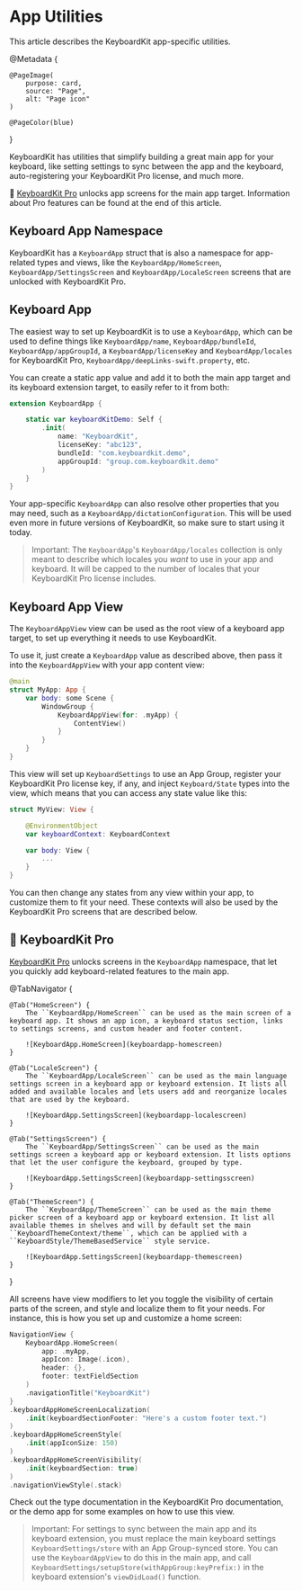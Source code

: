 # App Utilities

This article describes the KeyboardKit app-specific utilities.

@Metadata {

    @PageImage(
        purpose: card,
        source: "Page",
        alt: "Page icon"
    )

    @PageColor(blue)
}

KeyboardKit has utilities that simplify building a great main app for your keyboard, like setting settings to sync between the app and the keyboard, auto-registering your KeyboardKit Pro license, and much more.   

👑 [KeyboardKit Pro][Pro] unlocks app screens for the main app target. Information about Pro features can be found at the end of this article.



## Keyboard App Namespace

KeyboardKit has a ``KeyboardApp`` struct that is also a namespace for app-related types and views, like the ``KeyboardApp/HomeScreen``, ``KeyboardApp/SettingsScreen`` and ``KeyboardApp/LocaleScreen`` screens that are unlocked with KeyboardKit Pro.



## Keyboard App

The easiest way to set up KeyboardKit is to use a ``KeyboardApp``, which can be used to define things like ``KeyboardApp/name``, ``KeyboardApp/bundleId``, ``KeyboardApp/appGroupId``, a ``KeyboardApp/licenseKey`` and ``KeyboardApp/locales`` for KeyboardKit Pro, ``KeyboardApp/deepLinks-swift.property``, etc.

You can create a static app value and add it to both the main app target and its keyboard extension target, to easily refer to it from both:

```swift
extension KeyboardApp {

    static var keyboardKitDemo: Self {
        .init(
            name: "KeyboardKit",
            licenseKey: "abc123",
            bundleId: "com.keyboardkit.demo",
            appGroupId: "group.com.keyboardkit.demo"
        )
    }
}
```

Your app-specific ``KeyboardApp`` can also resolve other properties that you may need, such as a ``KeyboardApp/dictationConfiguration``. This will be used even more in future versions of KeyboardKit, so make sure to start using it today.

> Important: The ``KeyboardApp``'s ``KeyboardApp/locales`` collection is only meant to describe which locales you *want* to use in your app and keyboard. It will be capped to the number of locales that your KeyboardKit Pro license includes.


## Keyboard App View

The ``KeyboardAppView`` view can be used as the root view of a keyboard app target, to set up everything it needs to use KeyboardKit.

To use it, just create a ``KeyboardApp`` value as described above, then pass it into the ``KeyboardAppView`` with your app content view:

```swift
@main
struct MyApp: App {
    var body: some Scene {
        WindowGroup {
            KeyboardAppView(for: .myApp) {
                ContentView()
            }
        }
    }
}
```

This view will set up ``KeyboardSettings`` to use an App Group, register your KeyboardKit Pro license key, if any, and inject ``Keyboard/State`` types into the view, which means that you can access any state value like this:

```swift
struct MyView: View {

    @EnvironmentObject
    var keyboardContext: KeyboardContext

    var body: View {
        ...
    }
}
```

You can then change any states from any view within your app, to customize them to fit your need. These contexts will also be used by the KeyboardKit Pro screens that are described below.



## 👑 KeyboardKit Pro

[KeyboardKit Pro][Pro] unlocks screens in the ``KeyboardApp`` namespace, that let you quickly add keyboard-related features to the main app.

[Pro]: https://github.com/KeyboardKit/KeyboardKitPro

@TabNavigator {
    
    @Tab("HomeScreen") {
        The ``KeyboardApp/HomeScreen`` can be used as the main screen of a keyboard app. It shows an app icon, a keyboard status section, links to settings screens, and custom header and footer content.
    
        ![KeyboardApp.HomeScreen](keyboardapp-homescreen)
    }
    
    @Tab("LocaleScreen") {
        The ``KeyboardApp/LocaleScreen`` can be used as the main language settings screen in a keyboard app or keyboard extension. It lists all added and available locales and lets users add and reorganize locales that are used by the keyboard.
    
        ![KeyboardApp.SettingsScreen](keyboardapp-localescreen)
    }
    
    @Tab("SettingsScreen") {
        The ``KeyboardApp/SettingsScreen`` can be used as the main settings screen a keyboard app or keyboard extension. It lists options that let the user configure the keyboard, grouped by type.
    
        ![KeyboardApp.SettingsScreen](keyboardapp-settingsscreen)
    }
    
    @Tab("ThemeScreen") {
        The ``KeyboardApp/ThemeScreen`` can be used as the main theme picker screen of a keyboard app or keyboard extension. It list all available themes in shelves and will by default set the main ``KeyboardThemeContext/theme``, which can be applied with a   ``KeyboardStyle/ThemeBasedService`` style service.
    
        ![KeyboardApp.SettingsScreen](keyboardapp-themescreen)
    }
}

All screens have view modifiers to let you toggle the visibility of certain parts of the screen, and style and localize them to fit your needs. For instance, this is how you set up and customize a home screen:

```swift
NavigationView {
    KeyboardApp.HomeScreen(
        app: .myApp,
        appIcon: Image(.icon),
        header: {},
        footer: textFieldSection
    )
    .navigationTitle("KeyboardKit")
}
.keyboardAppHomeScreenLocalization(
    .init(keyboardSectionFooter: "Here's a custom footer text.")
)
.keyboardAppHomeScreenStyle(
    .init(appIconSize: 150)
)
.keyboardAppHomeScreenVisibility(
    .init(keyboardSection: true)
)
.navigationViewStyle(.stack)
```

Check out the type documentation in the KeyboardKit Pro documentation, or the demo app for some examples on how to use this view.

> Important: For settings to sync between the main app and its keyboard extension, you must replace the main keyboard settings ``KeyboardSettings/store`` with an App Group-synced store. You can use the ``KeyboardAppView`` to do this in the main app, and call  ``KeyboardSettings/setupStore(withAppGroup:keyPrefix:)`` in the keyboard extension's `viewDidLoad()` function.
